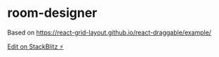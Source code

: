 # room-designer

Based on https://react-grid-layout.github.io/react-draggable/example/

[Edit on StackBlitz ⚡️](https://stackblitz.com/edit/room-designer-xzjxc7)
